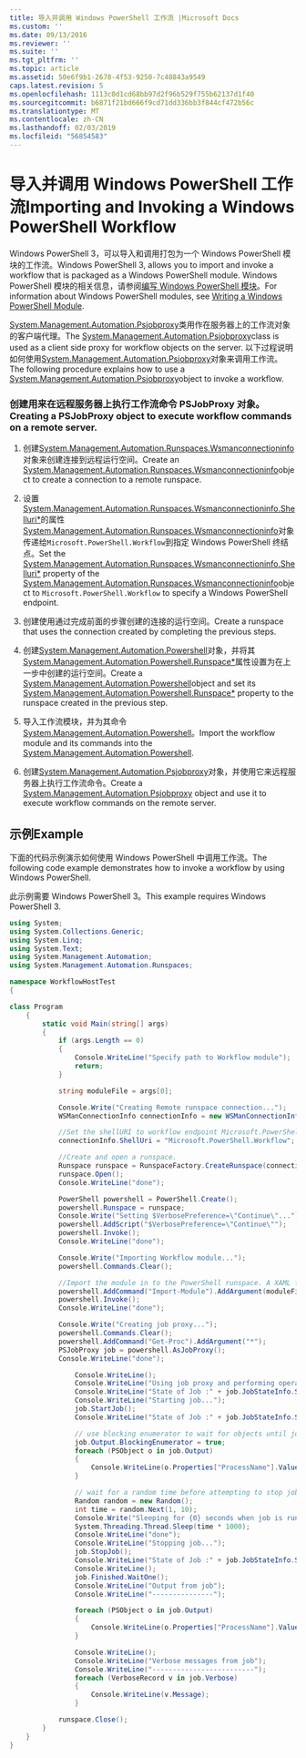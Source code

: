 ```yaml
---
title: 导入并调用 Windows PowerShell 工作流 |Microsoft Docs
ms.custom: ''
ms.date: 09/13/2016
ms.reviewer: ''
ms.suite: ''
ms.tgt_pltfrm: ''
ms.topic: article
ms.assetid: 50e6f9b1-2678-4f53-9250-7c48843a9549
caps.latest.revision: 5
ms.openlocfilehash: 1113c0d1cd68bb97d2f96b529f755b62137d1f40
ms.sourcegitcommit: b6871f21bd666f9cd71dd336bb3f844cf472b56c
ms.translationtype: MT
ms.contentlocale: zh-CN
ms.lasthandoff: 02/03/2019
ms.locfileid: "56854583"
---
```

# <a name="importing-and-invoking-a-windows-powershell-workflow"></a><span data-ttu-id="db08b-102">导入并调用 Windows PowerShell 工作流</span><span class="sxs-lookup"><span data-stu-id="db08b-102">Importing and Invoking a Windows PowerShell Workflow</span></span>

<span data-ttu-id="db08b-103">Windows PowerShell 3，可以导入和调用打包为一个 Windows PowerShell 模块的工作流。</span><span class="sxs-lookup"><span data-stu-id="db08b-103">Windows PowerShell 3, allows you to import and invoke a workflow that is packaged as a Windows PowerShell module.</span></span> <span data-ttu-id="db08b-104">Windows PowerShell 模块的相关信息，请参阅[编写 Windows PowerShell 模块](../module/writing-a-windows-powershell-module.md)。</span><span class="sxs-lookup"><span data-stu-id="db08b-104">For information about Windows PowerShell modules, see [Writing a Windows PowerShell Module](../module/writing-a-windows-powershell-module.md).</span></span>

<span data-ttu-id="db08b-105">[System.Management.Automation.Psjobproxy](/dotnet/api/System.Management.Automation.PSJobProxy)类用作在服务器上的工作流对象的客户端代理。</span><span class="sxs-lookup"><span data-stu-id="db08b-105">The [System.Management.Automation.Psjobproxy](/dotnet/api/System.Management.Automation.PSJobProxy)class is used as a client side proxy for workflow objects on the server.</span></span> <span data-ttu-id="db08b-106">以下过程说明如何使用[System.Management.Automation.Psjobproxy](/dotnet/api/System.Management.Automation.PSJobProxy)对象来调用工作流。</span><span class="sxs-lookup"><span data-stu-id="db08b-106">The following procedure explains how to use a [System.Management.Automation.Psjobproxy](/dotnet/api/System.Management.Automation.PSJobProxy)object to invoke a workflow.</span></span>

### <a name="creating-a-psjobproxy-object-to-execute-workflow-commands-on-a-remote-server"></a><span data-ttu-id="db08b-107">创建用来在远程服务器上执行工作流命令 PSJobProxy 对象。</span><span class="sxs-lookup"><span data-stu-id="db08b-107">Creating a PSJobProxy object to execute workflow commands on a remote server.</span></span>

1. <span data-ttu-id="db08b-108">创建[System.Management.Automation.Runspaces.Wsmanconnectioninfo](/dotnet/api/System.Management.Automation.Runspaces.WSManConnectionInfo)对象来创建连接到远程运行空间。</span><span class="sxs-lookup"><span data-stu-id="db08b-108">Create an [System.Management.Automation.Runspaces.Wsmanconnectioninfo](/dotnet/api/System.Management.Automation.Runspaces.WSManConnectionInfo)object to create a connection to a remote runspace.</span></span>

2. <span data-ttu-id="db08b-109">设置[System.Management.Automation.Runspaces.Wsmanconnectioninfo.Shelluri\*](/dotnet/api/System.Management.Automation.Runspaces.WSManConnectionInfo.ShellUri)的属性[System.Management.Automation.Runspaces.Wsmanconnectioninfo](/dotnet/api/System.Management.Automation.Runspaces.WSManConnectionInfo)对象传递给`Microsoft.PowerShell.Workflow`到指定 Windows PowerShell 终结点。</span><span class="sxs-lookup"><span data-stu-id="db08b-109">Set the [System.Management.Automation.Runspaces.Wsmanconnectioninfo.Shelluri\*](/dotnet/api/System.Management.Automation.Runspaces.WSManConnectionInfo.ShellUri) property of the [System.Management.Automation.Runspaces.Wsmanconnectioninfo](/dotnet/api/System.Management.Automation.Runspaces.WSManConnectionInfo)object to `Microsoft.PowerShell.Workflow` to specify a Windows PowerShell endpoint.</span></span>

3. <span data-ttu-id="db08b-110">创建使用通过完成前面的步骤创建的连接的运行空间。</span><span class="sxs-lookup"><span data-stu-id="db08b-110">Create a runspace that uses the connection created by completing the previous steps.</span></span>

4. <span data-ttu-id="db08b-111">创建[System.Management.Automation.Powershell](/dotnet/api/System.Management.Automation.PowerShell)对象，并将其[System.Management.Automation.Powershell.Runspace\*](/dotnet/api/System.Management.Automation.PowerShell.Runspace)属性设置为在上一步中创建的运行空间。</span><span class="sxs-lookup"><span data-stu-id="db08b-111">Create a [System.Management.Automation.Powershell](/dotnet/api/System.Management.Automation.PowerShell)object and set its [System.Management.Automation.Powershell.Runspace\*](/dotnet/api/System.Management.Automation.PowerShell.Runspace) property to the runspace created in the previous step.</span></span>

5. <span data-ttu-id="db08b-112">导入工作流模块，并为其命令[System.Management.Automation.Powershell](/dotnet/api/System.Management.Automation.PowerShell)。</span><span class="sxs-lookup"><span data-stu-id="db08b-112">Import the workflow module and its commands into the [System.Management.Automation.Powershell](/dotnet/api/System.Management.Automation.PowerShell).</span></span>

6. <span data-ttu-id="db08b-113">创建[System.Management.Automation.Psjobproxy](/dotnet/api/System.Management.Automation.PSJobProxy)对象，并使用它来远程服务器上执行工作流命令。</span><span class="sxs-lookup"><span data-stu-id="db08b-113">Create a [System.Management.Automation.Psjobproxy](/dotnet/api/System.Management.Automation.PSJobProxy) object and use it to execute workflow commands on the remote server.</span></span>

## <a name="example"></a><span data-ttu-id="db08b-114">示例</span><span class="sxs-lookup"><span data-stu-id="db08b-114">Example</span></span>

<span data-ttu-id="db08b-115">下面的代码示例演示如何使用 Windows PowerShell 中调用工作流。</span><span class="sxs-lookup"><span data-stu-id="db08b-115">The following code example demonstrates how to invoke a workflow by using Windows PowerShell.</span></span>

<span data-ttu-id="db08b-116">此示例需要 Windows PowerShell 3。</span><span class="sxs-lookup"><span data-stu-id="db08b-116">This example requires Windows PowerShell 3.</span></span>

```csharp
using System;
using System.Collections.Generic;
using System.Linq;
using System.Text;
using System.Management.Automation;
using System.Management.Automation.Runspaces;

namespace WorkflowHostTest
{

class Program
    {
        static void Main(string[] args)
        {
            if (args.Length == 0)
            {
                Console.WriteLine("Specify path to Workflow module");
                return;
            }

            string moduleFile = args[0];

            Console.Write("Creating Remote runspace connection...");
            WSManConnectionInfo connectionInfo = new WSManConnectionInfo();

            //Set the shellURI to workflow endpoint Microsoft.PowerShell.Workflow
            connectionInfo.ShellUri = "Microsoft.PowerShell.Workflow";

            //Create and open a runspace.
            Runspace runspace = RunspaceFactory.CreateRunspace(connectionInfo);
            runspace.Open();
            Console.WriteLine("done");

            PowerShell powershell = PowerShell.Create();
            powershell.Runspace = runspace;
            Console.Write("Setting $VerbosePreference=\"Continue\"...");
            powershell.AddScript("$VerbosePreference=\"Continue\"");
            powershell.Invoke();
            Console.WriteLine("done");

            Console.Write("Importing Workflow module...");
            powershell.Commands.Clear();

            //Import the module in to the PowerShell runspace. A XAML file could also be imported directly by using Import-Module.
            powershell.AddCommand("Import-Module").AddArgument(moduleFile);
            powershell.Invoke();
            Console.WriteLine("done");

            Console.Write("Creating job proxy...");
            powershell.Commands.Clear();
            powershell.AddCommand("Get-Proc").AddArgument("*");
            PSJobProxy job = powershell.AsJobProxy();
            Console.WriteLine("done");

                Console.WriteLine();
                Console.WriteLine("Using job proxy and performing operations...");
                Console.WriteLine("State of Job :" + job.JobStateInfo.State.ToString());
                Console.WriteLine("Starting job...");
                job.StartJob();
                Console.WriteLine("State of Job :" + job.JobStateInfo.State.ToString());

                // use blocking enumerator to wait for objects until job finishes
                job.Output.BlockingEnumerator = true;
                foreach (PSObject o in job.Output)
                {
                    Console.WriteLine(o.Properties["ProcessName"].Value.ToString());
                }

                // wait for a random time before attempting to stop job
                Random random = new Random();
                int time = random.Next(1, 10);
                Console.Write("Sleeping for {0} seconds when job is running on another thread...", time);
                System.Threading.Thread.Sleep(time * 1000);
                Console.WriteLine("done");
                Console.WriteLine("Stopping job...");
                job.StopJob();
                Console.WriteLine("State of Job :" + job.JobStateInfo.State.ToString());
                Console.WriteLine();
                job.Finished.WaitOne();
                Console.WriteLine("Output from job");
                Console.WriteLine("---------------");

                foreach (PSObject o in job.Output)
                {
                    Console.WriteLine(o.Properties["ProcessName"].Value.ToString());
                }

                Console.WriteLine();
                Console.WriteLine("Verbose messages from job");
                Console.WriteLine("-------------------------");
                foreach (VerboseRecord v in job.Verbose)
                {
                    Console.WriteLine(v.Message);
                }

            runspace.Close();
        }
    }
}

```